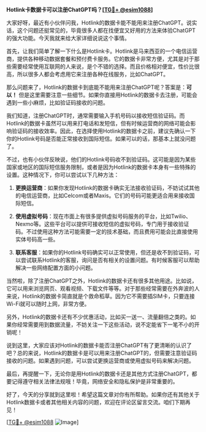 **Hotlink卡数据卡可以注册ChatGPT吗？[[TG💪+ @esim1088](https://t.me/s/esim1088)]**

大家好呀，最近有小伙伴问我，Hotlink的数据卡能不能用来注册ChatGPT。说实话，这个问题还挺常见的，毕竟很多人都在找便宜又好用的方法来体验ChatGPT的强大功能。今天我就来给大家详细说说这个事情。

首先，让我们简单了解一下什么是Hotlink卡。Hotlink是马来西亚的一个电信运营商，提供各种移动数据套餐和预付费卡服务。它的数据卡非常方便，尤其是对于那些需要经常使用互联网的人来说，是个不错的选择。而且价格相对便宜，性价比很高，所以很多人都会考虑用它来注册各种在线服务，比如ChatGPT。

那么问题来了，Hotlink的数据卡到底能不能用来注册ChatGPT呢？答案是：**可以！** 但是这里需要注意一些细节。如果你直接用Hotlink的数据卡去注册，可能会遇到一些小麻烦，比如验证码接收的问题。

我们知道，注册ChatGPT时，通常需要输入手机号码以接收短信验证码。而Hotlink的数据卡虽然可以用来打电话和发短信，但有时候运营商的网络可能会影响验证码的接收效率。因此，在选择使用Hotlink的数据卡之前，建议先确认一下你的Hotlink号码是否能正常接收到国际短信。如果可以的话，那基本上就没问题了。

不过，也有小伙伴反映说，他们的Hotlink号码收不到验证码。这可能是因为某些国家或地区的国际短信服务限制，或者是因为Hotlink的数据卡本身有一些特殊的设置。这种情况下，你可以尝试以下几种方法：

1. **更换运营商**：如果你发现Hotlink的数据卡确实无法接收验证码，不妨试试其他的电信运营商，比如Celcom或者Maxis。它们的号码可能更适合用来接收国际短信。

2. **使用虚拟号码**：现在市面上有很多提供虚拟号码服务的平台，比如Twilio、Nexmo等。这些平台可以提供可接收短信的虚拟号码，专门用于接收验证码。不过使用这种方法可能需要一定的技术基础，而且费用可能会比直接使用实体号码高一些。

3. **联系客服**：如果你的Hotlink号码确实可以正常使用，但还是收不到验证码，可以尝试联系Hotlink的客服，询问是否有相关的设置问题。有时候客服可以帮助解决一些网络配置方面的小问题。

当然啦，除了注册ChatGPT之外，Hotlink的数据卡还有很多其他用途。比如说，它可以用来浏览网页、观看视频、下载文件等等。对于那些经常需要在外奔波的人来说，Hotlink的数据卡简直就是个救命稻草。因为它不需要插SIM卡，只要连接Wi-Fi就可以随时上网，非常方便。

另外，Hotlink的数据卡还有不少优惠活动，比如买一送一、流量翻倍之类的。如果你经常需要用到数据流量，不妨关注一下这些活动，说不定能省下一笔不小的开销呢！

说到这里，大家应该对Hotlink的数据卡能否注册ChatGPT有了更清晰的认识了吧？总的来说，Hotlink的数据卡是可以用来注册ChatGPT的，但需要注意验证码接收的问题。如果遇到问题，可以尝试更换运营商或使用虚拟号码来解决问题。

最后，再提醒一下，无论你是用Hotlink的数据卡还是其他方式注册ChatGPT，都要记得遵守相关法律法规哦！毕竟，网络安全和隐私保护是非常重要的。

好了，今天的分享就到这里啦！希望这篇文章对你有所帮助。如果你还有其他关于Hotlink数据卡或者其他相关内容的问题，欢迎在评论区留言交流。咱们下期再见！

[[TG💪+ @esim1088](https://t.me/s/esim1088) ![Image](https://i.postimg.cc/4NQfJmqS/Snipaste-2025-05-13-00-14-12.png)]
